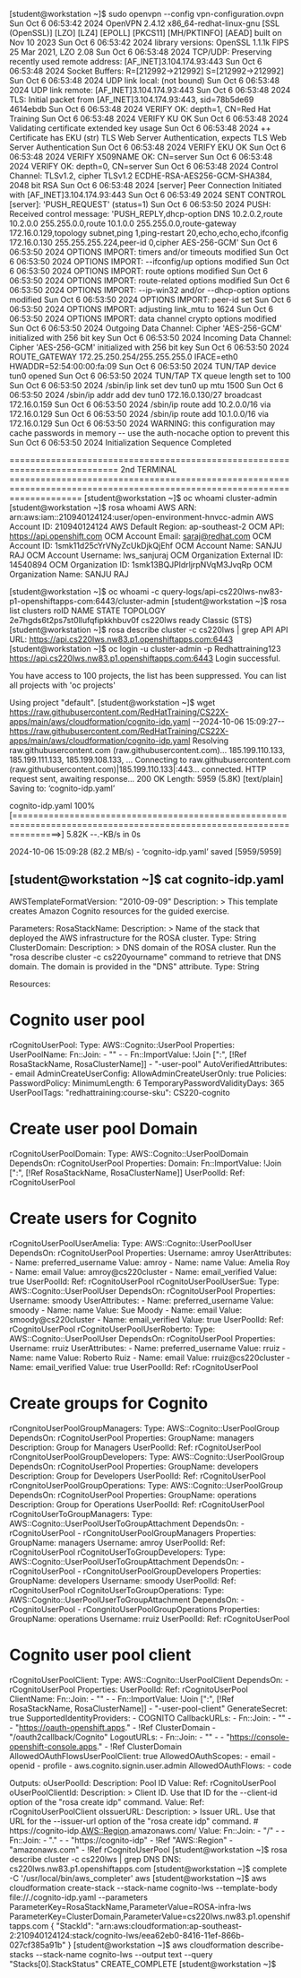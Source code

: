 [student@workstation ~]$ sudo openvpn --config vpn-configuration.ovpn 
Sun Oct  6 06:53:42 2024 OpenVPN 2.4.12 x86_64-redhat-linux-gnu [SSL (OpenSSL)] [LZO] [LZ4] [EPOLL] [PKCS11] [MH/PKTINFO] [AEAD] built on Nov 10 2023
Sun Oct  6 06:53:42 2024 library versions: OpenSSL 1.1.1k  FIPS 25 Mar 2021, LZO 2.08
Sun Oct  6 06:53:48 2024 TCP/UDP: Preserving recently used remote address: [AF_INET]3.104.174.93:443
Sun Oct  6 06:53:48 2024 Socket Buffers: R=[212992->212992] S=[212992->212992]
Sun Oct  6 06:53:48 2024 UDP link local: (not bound)
Sun Oct  6 06:53:48 2024 UDP link remote: [AF_INET]3.104.174.93:443
Sun Oct  6 06:53:48 2024 TLS: Initial packet from [AF_INET]3.104.174.93:443, sid=78b5de69 4614ebdb
Sun Oct  6 06:53:48 2024 VERIFY OK: depth=1, CN=Red Hat Training
Sun Oct  6 06:53:48 2024 VERIFY KU OK
Sun Oct  6 06:53:48 2024 Validating certificate extended key usage
Sun Oct  6 06:53:48 2024 ++ Certificate has EKU (str) TLS Web Server Authentication, expects TLS Web Server Authentication
Sun Oct  6 06:53:48 2024 VERIFY EKU OK
Sun Oct  6 06:53:48 2024 VERIFY X509NAME OK: CN=server
Sun Oct  6 06:53:48 2024 VERIFY OK: depth=0, CN=server
Sun Oct  6 06:53:48 2024 Control Channel: TLSv1.2, cipher TLSv1.2 ECDHE-RSA-AES256-GCM-SHA384, 2048 bit RSA
Sun Oct  6 06:53:48 2024 [server] Peer Connection Initiated with [AF_INET]3.104.174.93:443
Sun Oct  6 06:53:49 2024 SENT CONTROL [server]: 'PUSH_REQUEST' (status=1)
Sun Oct  6 06:53:50 2024 PUSH: Received control message: 'PUSH_REPLY,dhcp-option DNS 10.2.0.2,route 10.2.0.0 255.255.0.0,route 10.1.0.0 255.255.0.0,route-gateway 172.16.0.129,topology subnet,ping 1,ping-restart 20,echo,echo,echo,ifconfig 172.16.0.130 255.255.255.224,peer-id 0,cipher AES-256-GCM'
Sun Oct  6 06:53:50 2024 OPTIONS IMPORT: timers and/or timeouts modified
Sun Oct  6 06:53:50 2024 OPTIONS IMPORT: --ifconfig/up options modified
Sun Oct  6 06:53:50 2024 OPTIONS IMPORT: route options modified
Sun Oct  6 06:53:50 2024 OPTIONS IMPORT: route-related options modified
Sun Oct  6 06:53:50 2024 OPTIONS IMPORT: --ip-win32 and/or --dhcp-option options modified
Sun Oct  6 06:53:50 2024 OPTIONS IMPORT: peer-id set
Sun Oct  6 06:53:50 2024 OPTIONS IMPORT: adjusting link_mtu to 1624
Sun Oct  6 06:53:50 2024 OPTIONS IMPORT: data channel crypto options modified
Sun Oct  6 06:53:50 2024 Outgoing Data Channel: Cipher 'AES-256-GCM' initialized with 256 bit key
Sun Oct  6 06:53:50 2024 Incoming Data Channel: Cipher 'AES-256-GCM' initialized with 256 bit key
Sun Oct  6 06:53:50 2024 ROUTE_GATEWAY 172.25.250.254/255.255.255.0 IFACE=eth0 HWADDR=52:54:00:00:fa:09
Sun Oct  6 06:53:50 2024 TUN/TAP device tun0 opened
Sun Oct  6 06:53:50 2024 TUN/TAP TX queue length set to 100
Sun Oct  6 06:53:50 2024 /sbin/ip link set dev tun0 up mtu 1500
Sun Oct  6 06:53:50 2024 /sbin/ip addr add dev tun0 172.16.0.130/27 broadcast 172.16.0.159
Sun Oct  6 06:53:50 2024 /sbin/ip route add 10.2.0.0/16 via 172.16.0.129
Sun Oct  6 06:53:50 2024 /sbin/ip route add 10.1.0.0/16 via 172.16.0.129
Sun Oct  6 06:53:50 2024 WARNING: this configuration may cache passwords in memory -- use the auth-nocache option to prevent this
Sun Oct  6 06:53:50 2024 Initialization Sequence Completed

=========================================================================== 2nd TERMINAL ==========================================================================================================================
[student@workstation ~]$ oc whoami 
cluster-admin
[student@workstation ~]$ rosa whoami 
AWS ARN:                      arn:aws:iam::210940124124:user/open-environment-hnvcc-admin
AWS Account ID:               210940124124
AWS Default Region:           ap-southeast-2
OCM API:                      https://api.openshift.com
OCM Account Email:            saraj@redhat.com
OCM Account ID:               1smk11d25cYrVNyZcUkDjkQjEhf
OCM Account Name:             SANJU RAJ
OCM Account Username:         lws_sanjuraj
OCM Organization External ID: 14540894
OCM Organization ID:          1smk13BQJPldrljrpNVqM3JvqRp
OCM Organization Name:        SANJU RAJ

[student@workstation ~]$ oc whoami -c 
query-logs/api-cs220lws-nw83-p1-openshiftapps-com:6443/cluster-admin
[student@workstation ~]$ rosa list clusters 
roID                                NAME      STATE  TOPOLOGY
2e7hgds6t2ps7st0llufqfipkkhbuv0f  cs220lws  ready  Classic (STS)
[student@workstation ~]$ rosa describe cluster -c cs220lws | grep API 
API URL:                    https://api.cs220lws.nw83.p1.openshiftapps.com:6443
[student@workstation ~]$ oc login -u cluster-admin -p Redhattraining123 https://api.cs220lws.nw83.p1.openshiftapps.com:6443 
Login successful.

You have access to 100 projects, the list has been suppressed. You can list all projects with 'oc projects'

Using project "default".
[student@workstation ~]$ wget https://raw.githubusercontent.com/RedHatTraining/CS22X-apps/main/aws/cloudformation/cognito-idp.yaml
--2024-10-06 15:09:27--  https://raw.githubusercontent.com/RedHatTraining/CS22X-apps/main/aws/cloudformation/cognito-idp.yaml
Resolving raw.githubusercontent.com (raw.githubusercontent.com)... 185.199.110.133, 185.199.111.133, 185.199.108.133, ...
Connecting to raw.githubusercontent.com (raw.githubusercontent.com)|185.199.110.133|:443... connected.
HTTP request sent, awaiting response... 200 OK
Length: 5959 (5.8K) [text/plain]
Saving to: ‘cognito-idp.yaml’

cognito-idp.yaml                                     100%[=====================================================================================================================>]   5.82K  --.-KB/s    in 0s      

2024-10-06 15:09:28 (82.2 MB/s) - ‘cognito-idp.yaml’ saved [5959/5959]

[student@workstation ~]$ cat cognito-idp.yaml 
---
AWSTemplateFormatVersion: "2010-09-09"
Description: >
  This template creates Amazon Cognito resources for the guided exercise.

Parameters:
  RosaStackName:
    Description: >
      Name of the stack that deployed the AWS infrastructure
      for the ROSA cluster.
    Type: String
  ClusterDomain:
    Description: >
      DNS domain of the ROSA cluster. Run the
      "rosa describe cluster -c cs220yourname" command to retrieve that DNS
      domain. The domain is provided in the "DNS" attribute.
    Type: String

Resources:
  # Cognito user pool
  rCognitoUserPool:
    Type: AWS::Cognito::UserPool
    Properties:
      UserPoolName:
        Fn::Join:
          - ""
          - - Fn::ImportValue:
                !Join [":", [!Ref RosaStackName, RosaClusterName]]
            - "-user-pool"
      AutoVerifiedAttributes:
        - email
      AdminCreateUserConfig:
        AllowAdminCreateUserOnly: true
      Policies:
        PasswordPolicy:
          MinimumLength: 6
          TemporaryPasswordValidityDays: 365
      UserPoolTags:
        "redhattraining:course-sku": CS220-cognito
  # Create user pool Domain
  rCognitoUserPoolDomain:
    Type: AWS::Cognito::UserPoolDomain
    DependsOn: rCognitoUserPool
    Properties:
      Domain:
        Fn::ImportValue: !Join [":", [!Ref RosaStackName, RosaClusterName]]
      UserPoolId:
        Ref: rCognitoUserPool
  # Create users for Cognito
  rCognitoUserPoolUserAmelia:
    Type: AWS::Cognito::UserPoolUser
    DependsOn: rCognitoUserPool
    Properties:
      Username: amroy
      UserAttributes:
        - Name: preferred_username
          Value: amroy
        - Name: name
          Value: Amelia Roy
        - Name: email
          Value: amroy@cs220cluster
        - Name: email_verified
          Value: true
      UserPoolId:
        Ref: rCognitoUserPool
  rCognitoUserPoolUserSue:
    Type: AWS::Cognito::UserPoolUser
    DependsOn: rCognitoUserPool
    Properties:
      Username: smoody
      UserAttributes:
        - Name: preferred_username
          Value: smoody
        - Name: name
          Value: Sue Moody
        - Name: email
          Value: smoody@cs220cluster
        - Name: email_verified
          Value: true
      UserPoolId:
        Ref: rCognitoUserPool
  rCognitoUserPoolUserRoberto:
    Type: AWS::Cognito::UserPoolUser
    DependsOn: rCognitoUserPool
    Properties:
      Username: rruiz
      UserAttributes:
        - Name: preferred_username
          Value: rruiz
        - Name: name
          Value: Roberto Ruiz
        - Name: email
          Value: rruiz@cs220cluster
        - Name: email_verified
          Value: true
      UserPoolId:
        Ref: rCognitoUserPool
  # Create groups for Cognito
  rCongnitoUserPoolGroupManagers:
    Type: AWS::Cognito::UserPoolGroup
    DependsOn: rCognitoUserPool
    Properties:
      GroupName: managers
      Description: Group for Managers
      UserPoolId:
        Ref: rCognitoUserPool
  rCongnitoUserPoolGroupDevelopers:
    Type: AWS::Cognito::UserPoolGroup
    DependsOn: rCognitoUserPool
    Properties:
      GroupName: developers
      Description: Group for Developers
      UserPoolId:
        Ref: rCognitoUserPool
  rCongnitoUserPoolGroupOperations:
    Type: AWS::Cognito::UserPoolGroup
    DependsOn: rCognitoUserPool
    Properties:
      GroupName: operations
      Description: Group for Operations
      UserPoolId:
        Ref: rCognitoUserPool
  rCognitoUserToGroupManagers:
    Type: AWS::Cognito::UserPoolUserToGroupAttachment
    DependsOn:
      - rCognitoUserPool
      - rCongnitoUserPoolGroupManagers
    Properties:
      GroupName: managers
      Username: amroy
      UserPoolId:
        Ref: rCognitoUserPool
  rCognitoUserToGroupDevelopers:
    Type: AWS::Cognito::UserPoolUserToGroupAttachment
    DependsOn:
      - rCognitoUserPool
      - rCongnitoUserPoolGroupDevelopers
    Properties:
      GroupName: developers
      Username: smoody
      UserPoolId:
        Ref: rCognitoUserPool
  rCognitoUserToGroupOperations:
    Type: AWS::Cognito::UserPoolUserToGroupAttachment
    DependsOn:
      - rCognitoUserPool
      - rCongnitoUserPoolGroupOperations
    Properties:
      GroupName: operations
      Username: rruiz
      UserPoolId:
        Ref: rCognitoUserPool
  # Cognito user pool client
  rCognitoUserPoolClient:
    Type: AWS::Cognito::UserPoolClient
    DependsOn:
      - rCognitoUserPool
    Properties:
      UserPoolId:
        Ref: rCognitoUserPool
      ClientName:
        Fn::Join:
          - ""
          - - Fn::ImportValue:
                !Join [":", [!Ref RosaStackName, RosaClusterName]]
            - "-user-pool-client"
      GenerateSecret: true
      SupportedIdentityProviders:
        - COGNITO
      CallbackURLs:
        - Fn::Join:
            - ""
            - - "https://oauth-openshift.apps."
              - !Ref ClusterDomain
              - "/oauth2callback/Cognito"
      LogoutURLs:
        - Fn::Join:
            - ""
            - - "https://console-openshift-console.apps."
              - !Ref ClusterDomain
      AllowedOAuthFlowsUserPoolClient: true
      AllowedOAuthScopes:
        - email
        - openid
        - profile
        - aws.cognito.signin.user.admin
      AllowedOAuthFlows:
        - code

Outputs:
  oUserPoolId:
    Description: Pool ID
    Value:
      Ref: rCognitoUserPool
  oUserPoolClientId:
    Description: >
      Client ID. Use that ID for the --client-id option of the "rosa create idp"
      command.
    Value:
      Ref: rCognitoUserPoolClient
  oIssuerURL:
    Description: >
      Issuer URL. Use that URL for the --issuer-url option of the
      "rosa create idp" command.
    # https://cognito-idp.<AWS::Region>.amazonaws.com/<rCognitoUserPool>
    Value:
      Fn::Join:
        - "/"
        - - Fn::Join:
              - "."
              - - "https://cognito-idp"
                - !Ref "AWS::Region"
                - "amazonaws.com"
          - !Ref rCognitoUserPool
[student@workstation ~]$ rosa describe cluster -c cs220lws | grep DNS 
DNS:                        cs220lws.nw83.p1.openshiftapps.com
[student@workstation ~]$ complete -C '/usr/local/bin/aws_completer' aws 
[student@workstation ~]$ aws cloudformation create-stack --stack-name cognito-lws --template-body file://./cognito-idp.yaml --parameters ParameterKey=RosaStackName,ParameterValue=ROSA-infra-lws ParameterKey=ClusterDomain,ParameterValue=cs220lws.nw83.p1.openshiftapps.com
{
    "StackId": "arn:aws:cloudformation:ap-southeast-2:210940124124:stack/cognito-lws/eea62eb0-8416-11ef-866b-027cf385a91b"
}
[student@workstation ~]$ aws cloudformation describe-stacks --stack-name cognito-lws --output text --query "Stacks[0].StackStatus"
CREATE_COMPLETE
[student@workstation ~]$ 

